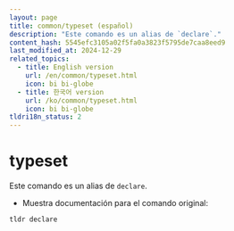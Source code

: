 ```yaml
---
layout: page
title: common/typeset (español)
description: "Este comando es un alias de `declare`."
content_hash: 5545efc3105a02f5fa0a3823f5795de7caa8eed9
last_modified_at: 2024-12-29
related_topics:
  - title: English version
    url: /en/common/typeset.html
    icon: bi bi-globe
  - title: 한국어 version
    url: /ko/common/typeset.html
    icon: bi bi-globe
tldri18n_status: 2
---
```

# typeset

Este comando es un alias de `declare`.

- Muestra documentación para el comando original:

`tldr declare`
